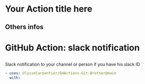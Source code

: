 # Your Action title here

## Others infos

<!-- start branding -->
<!-- end branding -->
<!-- start title -->

# GitHub Action: slack notification

<!-- end title -->
<!-- start badges -->

## <!-- end badges -->

</div>
<!-- start description -->
Slack notification to your channel or person if you have his slack ID

<!-- end description -->
<!-- start contents -->
<!-- end contents -->
<!-- start usage -->

```yaml
- uses: UlysseCarpentier/GHActions-Git-Brother@main
  with:
```

<!-- end usage -->
<!-- start inputs -->
<!-- end inputs -->
<!-- start outputs -->
<!-- end outputs -->
<!-- start [.github/ghadocs/examples/] -->
<!-- end [.github/ghadocs/examples/] -->
